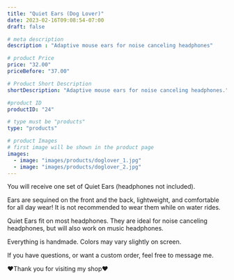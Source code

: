 ```yaml
---
title: "Quiet Ears (Dog Lover)"
date: 2023-02-16T09:08:54-07:00
draft: false

# meta description
description : "Adaptive mouse ears for noise canceling headphones"

# product Price
price: "32.00"
priceBefore: "37.00"

# Product Short Description
shortDescription: "Adaptive mouse ears for noise canceling headphones."

#product ID
productID: "24"

# type must be "products"
type: "products"

# product Images
# first image will be shown in the product page
images:
  - image: "images/products/doglover_1.jpg"
  - image: "images/products/doglover_2.jpg"
---
```


You will receive one set of Quiet Ears (headphones not included).

Ears are sequined on the front and the back, lightweight, and comfortable for all day wear! It is not recommended to wear them while on water rides.

Quiet Ears fit on most headphones. They are ideal for noise canceling headphones, but will also work on music headphones.

Everything is handmade. Colors may vary slightly on screen.

If you have questions, or want a custom order, feel free to message me.

❤Thank you for visiting my shop❤
